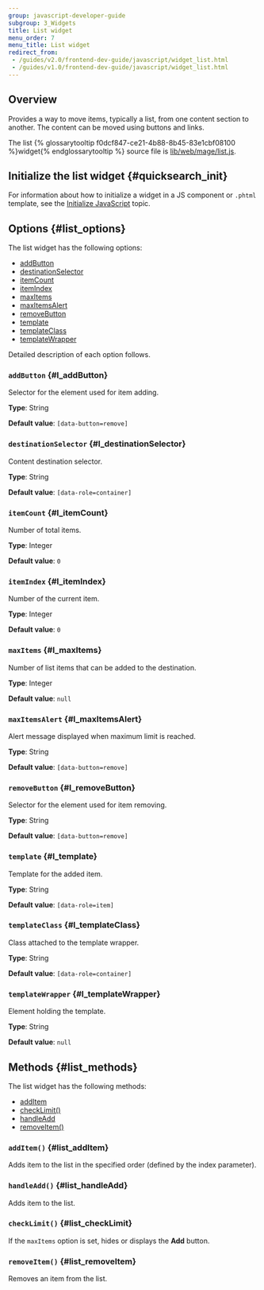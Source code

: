 ```yaml
---
group: javascript-developer-guide
subgroup: 3_Widgets
title: List widget
menu_order: 7 
menu_title: List widget
redirect_from:
 - /guides/v2.0/frontend-dev-guide/javascript/widget_list.html
 - /guides/v1.0/frontend-dev-guide/javascript/widget_list.html
---
```

## Overview

Provides a way to move items, typically a list, from one content section to another.
The content can be moved using buttons and links. 

The list {% glossarytooltip f0dcf847-ce21-4b88-8b45-83e1cbf08100 %}widget{% endglossarytooltip %} source file is <a href="{{ site.mage2000url }}lib/web/mage/list.js" target="_blank">lib/web/mage/list.js</a>.

## Initialize the list widget   {#quicksearch_init}

For information about how to initialize a widget in a JS component or `.phtml` template, see the <a href="{{ page.baseurl }}/javascript-dev-guide/javascript/js_init.html" target="_blank">Initialize JavaScript</a> topic.

## Options   {#list_options}

The list widget has the following options:
<ul>
<li><a href="#l_addButton">addButton</a></li>
<li><a href="#l_destinationSelector">destinationSelector</a></li>
<li><a href="#l_itemCount">itemCount</a></li>
<li><a href="#l_itemIndex">itemIndex</a></li>
<li><a href="#l_maxItems">maxItems</a></li>
<li><a href="#l_maxItemsAlert">maxItemsAlert</a></li>
<li><a href="#l_removeButton">removeButton</a></li>
<li><a href="#l_template">template</a></li>
<li><a href="#l_templateClass">templateClass</a></li>
<li><a href="#l_templateWrapper">templateWrapper</a></li>
</ul>

Detailed description of each option follows.

### `addButton`   {#l_addButton}

Selector for the element used for item adding. 

**Type**: String

**Default value**: `[data-button=remove]`

### `destinationSelector`   {#l_destinationSelector}

Content destination selector.

**Type**: String

**Default value**: `[data-role=container]`

### `itemCount`   {#l_itemCount}

Number of total items.

**Type**: Integer 

**Default value**: `0`

### `itemIndex`   {#l_itemIndex}

Number of the current item.

**Type**: Integer

**Default value**: `0`

### `maxItems`   {#l_maxItems}

Number of list items that can be added to the destination.

**Type**: Integer

**Default value**: `null`

### `maxItemsAlert`   {#l_maxItemsAlert}

Alert message displayed when maximum limit is reached.

**Type**: String

**Default value**: `[data-button=remove]`

### `removeButton`   {#l_removeButton}

Selector for the element used for item removing. 

**Type**: String

**Default value**: `[data-button=remove]`

### `template`   {#l_template}

Template for the added item.

**Type**: String

**Default value**: `[data-role=item]`

### `templateClass`   {#l_templateClass}

Class attached to the template wrapper.

**Type**: String

**Default value**: `[data-role=container]`

### `templateWrapper`   {#l_templateWrapper}

Element holding the template.

**Type**: String

**Default value**: `null`

## Methods   {#list_methods}

The list widget has the following methods:
<ul>
<li><a href="#list_addItem">addItem</a></li>
<li><a href="#list_checkLimit">checkLimit()</a></li>
<li><a href="#list_handleAdd">handleAdd</a></li>
<li><a href="#list_removeItem">removeItem()</a></li>
</ul>

### `addItem()`   {#list_addItem}

Adds item to the list in the specified order (defined by the index parameter).

### `handleAdd()`   {#list_handleAdd}

Adds item to the list.

### `checkLimit()`   {#list_checkLimit}

If the `maxItems` option is set, hides or displays the **Add** button.


### `removeItem()`   {#list_removeItem}

Removes an item from the list.




